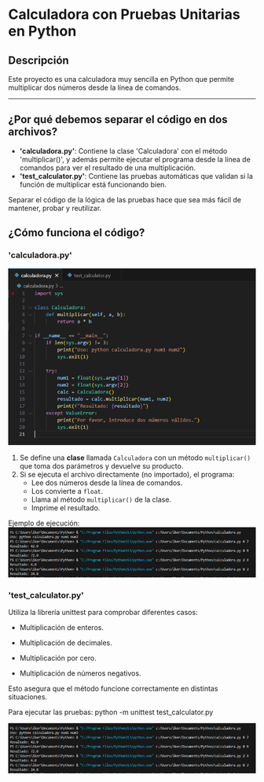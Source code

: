 # Calculadora con Pruebas Unitarias en Python

## Descripción

Este proyecto es una calculadora muy sencilla en Python que permite multiplicar dos números desde la línea de comandos.

---

## ¿Por qué debemos separar el código en dos archivos?

- **'calculadora.py'**: Contiene la clase 'Calculadora' con el método 'multiplicar()', y además permite ejecutar el programa desde la línea de comandos para ver el resultado de una multiplicación.
- **'test_calculator.py'**: Contiene las pruebas automáticas que validan si la función de multiplicar está funcionando bien. 

Separar el código de la lógica de las pruebas hace que sea más fácil de mantener, probar y reutilizar.


## ¿Cómo funciona el código?

### 'calculadora.py'
![captura](images/Captura2.png)
1. Se define una **clase** llamada `Calculadora` con un método `multiplicar()` que toma dos parámetros y devuelve su producto.
2. Si se ejecuta el archivo directamente (no importado), el programa:
   - Lee dos números desde la línea de comandos.
   - Los convierte a `float`.
   - Llama al método `multiplicar()` de la clase.
   - Imprime el resultado.

Ejemplo de ejecución:
![captura](images/Captura3.png)


### 'test_calculator.py'

Utiliza la librería unittest para comprobar diferentes casos:

- Multiplicación de enteros.

- Multiplicación de decimales.

- Multiplicación por cero.

- Multiplicación de números negativos.

Esto asegura que el método funcione correctamente en distintas situaciones.

Para ejecutar las pruebas: python -m unittest test_calculator.py

![captura](images/Captura3.png)
